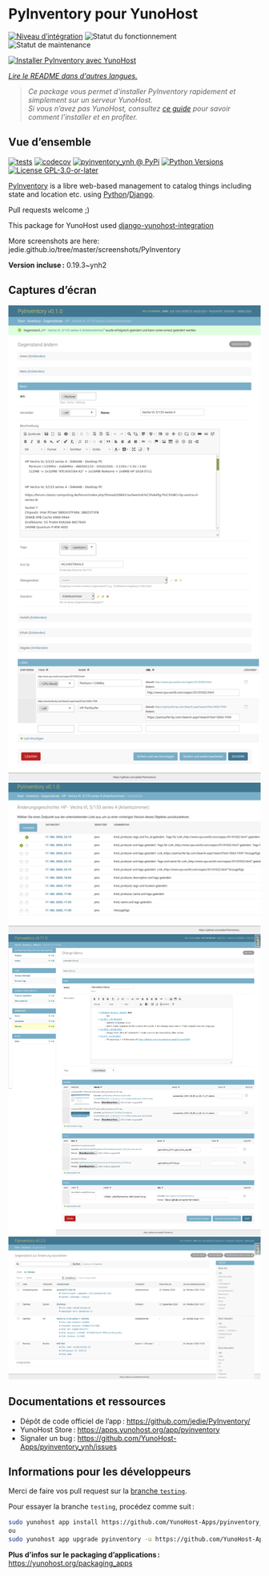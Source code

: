 <!--
Nota bene : ce README est automatiquement généré par <https://github.com/YunoHost/apps/tree/master/tools/readme_generator>
Il NE doit PAS être modifié à la main.
-->

# PyInventory pour YunoHost

[![Niveau d’intégration](https://dash.yunohost.org/integration/pyinventory.svg)](https://ci-apps.yunohost.org/ci/apps/pyinventory/) ![Statut du fonctionnement](https://ci-apps.yunohost.org/ci/badges/pyinventory.status.svg) ![Statut de maintenance](https://ci-apps.yunohost.org/ci/badges/pyinventory.maintain.svg)

[![Installer PyInventory avec YunoHost](https://install-app.yunohost.org/install-with-yunohost.svg)](https://install-app.yunohost.org/?app=pyinventory)

*[Lire le README dans d'autres langues.](./ALL_README.md)*

> *Ce package vous permet d’installer PyInventory rapidement et simplement sur un serveur YunoHost.*  
> *Si vous n’avez pas YunoHost, consultez [ce guide](https://yunohost.org/install) pour savoir comment l’installer et en profiter.*

## Vue d’ensemble

[![tests](https://github.com/YunoHost-Apps/pyinventory_ynh/actions/workflows/tests.yml/badge.svg?branch=main)](https://github.com/YunoHost-Apps/pyinventory_ynh/actions/workflows/tests.yml)
[![codecov](https://codecov.io/github/jedie/pyinventory_ynh/branch/main/graph/badge.svg)](https://app.codecov.io/github/jedie/pyinventory_ynh)
[![pyinventory_ynh @ PyPi](https://img.shields.io/pypi/v/pyinventory_ynh?label=pyinventory_ynh%20%40%20PyPi)](https://pypi.org/project/pyinventory_ynh/)
[![Python Versions](https://img.shields.io/pypi/pyversions/pyinventory_ynh)](https://github.com/YunoHost-Apps/pyinventory_ynh/blob/main/pyproject.toml)
[![License GPL-3.0-or-later](https://img.shields.io/pypi/l/pyinventory_ynh)](https://github.com/YunoHost-Apps/pyinventory_ynh/blob/main/LICENSE)

[PyInventory](https://github.com/jedie/PyInventory) is a libre web-based management to catalog things including state and location etc. using [Python](https://www.python.org/)/[Django](https://www.djangoproject.com/).

Pull requests welcome ;)

This package for YunoHost used [django-yunohost-integration](https://github.com/YunoHost-Apps/django_yunohost_integration)

More screenshots are here: jedie.github.io/tree/master/screenshots/PyInventory


**Version incluse :** 0.19.3~ynh2

## Captures d’écran

![Capture d’écran de PyInventory](./doc/screenshots/pyinventory_v010_screenshot_2.png)
![Capture d’écran de PyInventory](./doc/screenshots/pyinventory_v010_screenshot_3.png)
![Capture d’écran de PyInventory](./doc/screenshots/pyinventory_v0110_screenshot_memo_1.png)
![Capture d’écran de PyInventory](./doc/screenshots/pyinventory_v020_screenshot_1.png)

## Documentations et ressources

- Dépôt de code officiel de l’app : <https://github.com/jedie/PyInventory/>
- YunoHost Store : <https://apps.yunohost.org/app/pyinventory>
- Signaler un bug : <https://github.com/YunoHost-Apps/pyinventory_ynh/issues>

## Informations pour les développeurs

Merci de faire vos pull request sur la [branche `testing`](https://github.com/YunoHost-Apps/pyinventory_ynh/tree/testing).

Pour essayer la branche `testing`, procédez comme suit :

```bash
sudo yunohost app install https://github.com/YunoHost-Apps/pyinventory_ynh/tree/testing --debug
ou
sudo yunohost app upgrade pyinventory -u https://github.com/YunoHost-Apps/pyinventory_ynh/tree/testing --debug
```

**Plus d’infos sur le packaging d’applications :** <https://yunohost.org/packaging_apps>
